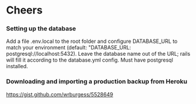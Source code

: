Cheers
=======

### Setting up the database
Add a file .env.local to the root folder and configure DATABASE_URL to
match your environment (default: "DATABASE_URL:
postgresql://localhost:5432). Leave the database name out of the URL;
rails will fill it according to the database.yml config. Must have
postgresql installed.

### Downloading and importing a production backup from Heroku
https://gist.github.com/wrburgess/5528649
